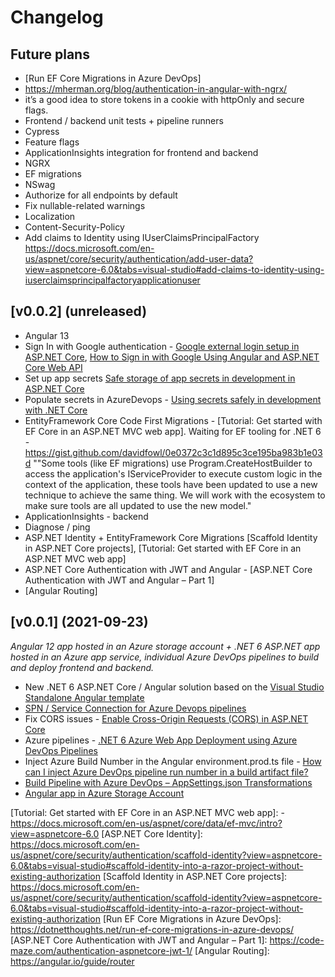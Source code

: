 # Changelog

## Future plans
- [Run EF Core Migrations in Azure DevOps]
- https://mherman.org/blog/authentication-in-angular-with-ngrx/
- it’s a good idea to store tokens in a cookie with httpOnly and secure flags.
- Frontend / backend unit tests + pipeline runners
- Cypress
- Feature flags
- ApplicationInsights integration for frontend and backend
- NGRX
- EF migrations
- NSwag
- Authorize for all endpoints by default
- Fix nullable-related warnings
- Localization
- Content-Security-Policy
- Add claims to Identity using IUserClaimsPrincipalFactory<ApplicationUser> https://docs.microsoft.com/en-us/aspnet/core/security/authentication/add-user-data?view=aspnetcore-6.0&tabs=visual-studio#add-claims-to-identity-using-iuserclaimsprincipalfactoryapplicationuser

## [v0.0.2] (unreleased)
- Angular 13 
- Sign In with Google authentication - [Google external login setup in ASP.NET Core], [How to Sign in with Google Using Angular and ASP.NET Core Web API]
- Set up app secrets [Safe storage of app secrets in development in ASP.NET Core]
- Populate secrets in AzureDevops - [Using secrets safely in development with .NET Core]
- EntityFramework Core Code First Migrations - [Tutorial: Get started with EF Core in an ASP.NET MVC web app]. 
Waiting for EF tooling for .NET 6 - https://gist.github.com/davidfowl/0e0372c3c1d895c3ce195ba983b1e03d ""Some tools (like EF migrations) use Program.CreateHostBuilder to access the application's IServiceProvider to execute custom logic in the context of the application, these tools have been updated to use a new technique to achieve the same thing. We will work with the ecosystem to make sure tools are all updated to use the new model."
- ApplicationInsights - backend
- Diagnose / ping
- ASP.NET Identity + EntityFramework Core Migrations [Scaffold Identity in ASP.NET Core projects], [Tutorial: Get started with EF Core in an ASP.NET MVC web app]
- ASP.NET Core Authentication with JWT and Angular - [ASP.NET Core Authentication with JWT and Angular – Part 1]
- [Angular Routing]

## [v0.0.1] (2021-09-23)
*Angular 12 app hosted in an Azure storage account + .NET 6 ASP.NET app hosted in an Azure app service, individual Azure DevOps pipelines to build and deploy frontend and backend.*

- New .NET 6 ASP.NET Core / Angular solution based on the [Visual Studio Standalone Angular template]
- [SPN / Service Connection for Azure Devops pipelines]
- Fix CORS issues - [Enable Cross-Origin Requests (CORS) in ASP.NET Core]
- Azure pipelines - [.NET 6 Azure Web App Deployment using Azure DevOps Pipelines]
- Inject Azure Build Number in the Angular environment.prod.ts file - [How can I inject Azure DevOps pipeline run number in a build artifact file?]
- [Build Pipeline with Azure DevOps – AppSettings.json Transformations] 
- [Angular app in Azure Storage Account]





[0.0.1]: https://github.com/dopoto/TheMenu/releases/tag/0.0.1
[0.0.2]: https://github.com/dopoto/TheMenu/compare/0.0.1...0.0.2


[Visual Studio Standalone Angular template]: https://docs.microsoft.com/en-us/visualstudio/javascript/tutorial-asp-net-core-with-angular?view=vs-2022
[SPN / Service Connection for Azure Devops pipelines]: https://subhankarsarkar.com/simple-way-to-create-spn-and-service-connection-for-azure-devops-pipelines/
[Enable Cross-Origin Requests (CORS) in ASP.NET Core]: https://docs.microsoft.com/en-us/aspnet/core/security/cors?view=aspnetcore-6.0
[.NET 6 Azure Web App Deployment using Azure DevOps Pipelines]: https://subhankarsarkar.com/dot-net6-azure-web-app-deployment-using-azure-devops-pipeline/
[How can I inject Azure DevOps pipeline run number in a build artifact file?]: https://stackoverflow.com/questions/69278412/how-can-i-inject-azure-devops-pipeline-run-number-in-a-build-artifact-file
[Angular app in Azure Storage Account]: https://ppolyzos.com/2019/01/18/publish-an-angular-web-app-to-azure-using-github-azuredevops-azure-storage-account/
[Build Pipeline with Azure DevOps – AppSettings.json Transformations]: https://adilraza.ie/2-build-pipeline-with-azure-devops-appsettings-json-transformations/
[Google external login setup in ASP.NET Core]: https://docs.microsoft.com/en-us/aspnet/core/security/authentication/social/google-logins?view=aspnetcore-5.0
[How to Sign in with Google Using Angular and ASP.NET Core Web API]: https://code-maze.com/how-to-sign-in-with-google-angular-aspnet-webapi/
[Safe storage of app secrets in development in ASP.NET Core]: https://docs.microsoft.com/en-us/aspnet/core/security/app-secrets?view=aspnetcore-6.0&tabs=windows#enable-secret-storage
[Using secrets safely in development with .NET Core]: https://samlearnsazure.blog/2020/06/17/using-secrets-safely-in-development-with-net-core/
[Tutorial: Get started with EF Core in an ASP.NET MVC web app]: - https://docs.microsoft.com/en-us/aspnet/core/data/ef-mvc/intro?view=aspnetcore-6.0
[ASP.NET Core Identity]: https://docs.microsoft.com/en-us/aspnet/core/security/authentication/scaffold-identity?view=aspnetcore-6.0&tabs=visual-studio#scaffold-identity-into-a-razor-project-without-existing-authorization
[Scaffold Identity in ASP.NET Core projects]: https://docs.microsoft.com/en-us/aspnet/core/security/authentication/scaffold-identity?view=aspnetcore-6.0&tabs=visual-studio#scaffold-identity-into-a-razor-project-without-existing-authorization
[Run EF Core Migrations in Azure DevOps]: https://dotnetthoughts.net/run-ef-core-migrations-in-azure-devops/
[ASP.NET Core Authentication with JWT and Angular – Part 1]: https://code-maze.com/authentication-aspnetcore-jwt-1/
[Angular Routing]: https://angular.io/guide/router
